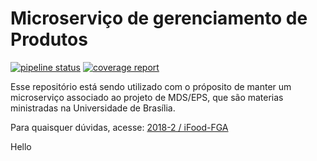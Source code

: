# Microserviço de gerenciamento de Produtos

[![pipeline status](https://gitlab.com/lucascostaa73/Ci-learning/badges/master/pipeline.svg)](https://gitlab.com/lucascostaa73/Ci-learning/commits/master)
[![coverage report](https://gitlab.com/lucascostaa73/Ci-learning/badges/master/coverage.svg)](https://gitlab.com/lucascostaa73/Ci-learning/commits/master)

Esse repositório está sendo utilizado com o próposito de manter um microserviço associado ao projeto de MDS/EPS, que são materias ministradas na Universidade de Brasília.


Para quaisquer dúvidas, acesse: [2018-2 / iFood-FGA](https://github.com/fga-eps-mds/2018.2-iFood)


Hello